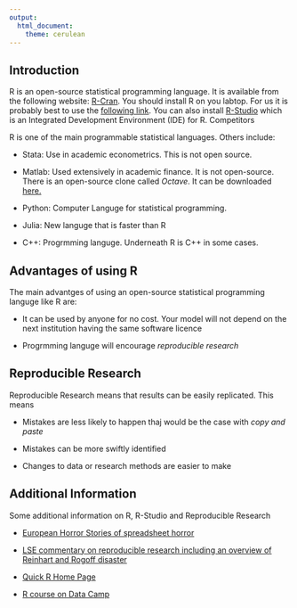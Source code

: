 ```yaml
---
output: 
  html_document: 
    theme: cerulean
---
```


## Introduction

R is an open-source statistical programming language.  It is available from the following website: [R-Cran](http://www.r-project.org/). You should install R on you labtop.  For us it is probably best to use the [following link](http://www.stats.bris.ac.uk/R/).  You can also install [R-Studio](https://www.rstudio.com/) which is an Integrated Development Environment (IDE) for R. 
Competitors

R is one of the main programmable statistical languages.  Others include:

* Stata:  Use in academic econometrics. This is not open source.

* Matlab:  Used extensively in academic finance.  It is not open-source.  There is an open-source clone called *Octave*.  It can be downloaded [here.](https://www.gnu.org/software/octave/)

* Python: Computer Languge for statistical programming.  

* Julia:  New languge that is faster than R

* C++:  Progrmming languge.  Underneath R is C++ in some cases. 

## Advantages of using R

The main advantges of using an open-source statistical programming languge like R are:

* It can be used by anyone for no cost.  Your model will not depend on the next institution having the same software licence

* Progrmming languge will encourage *reproducible research*

## Reproducible Research

Reproducible Research means that results can be easily replicated.  This means

* Mistakes are less likely to happen thaj would be the case with *copy and paste*

* Mistakes can be more swiftly identified

* Changes to data or research methods are easier to make

## Additional Information

Some additional information on R, R-Studio and Reproducible Research 

* [European Horror Stories of spreadsheet horror](https://eusprig.org/research-info/horror-stories/)

* [LSE commentary on reproducible research including an overview of Reinhart and Rogoff disaster](http://blogs.lse.ac.uk/impactofsocialsciences/2013/10/23/open-data-in-economics-the-basis-of-reproducible-research/)

* [Quick R Home Page](https://www.statmethods.net/)

* [R course on Data Camp](https://www.datacamp.com/courses/free-introduction-to-r)
